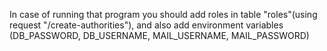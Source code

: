 In case of running that program you should add roles in table "roles"(using request "/create-authorities"), and also add environment variables (DB_PASSWORD, DB_USERNAME, MAIL_USERNAME, MAIL_PASSWORD)
